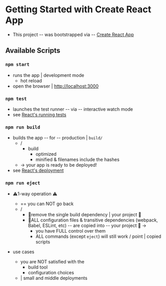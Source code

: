 # Getting Started with Create React App

* This project -- was bootstrapped via -- [Create React App](https://github.com/facebook/create-react-app)

## Available Scripts

### `npm start`

* runs the app | development mode
    * hot reload
* open the browser | [http://localhost:3000](http://localhost:3000)

### `npm test`

* launches the test runner -- via -- interactive watch mode
* see [React's running tests](https://facebook.github.io/create-react-app/docs/running-tests)

### `npm run build`

* builds the app -- for -- production | `build/`
    * /
        * build
            * optimized
            * minified & filenames include the hashes
    * -> your app is ready to be deployed!
* see [React's deployment](https://facebook.github.io/create-react-app/docs/deployment)

### `npm run eject`

* ⚠️1-way operation ⚠️
    * == you can NOT go back
    * /
        * 👀remove the single build dependency | your project 👀
        * 👀ALL configuration files & transitive dependencies (webpack, Babel, ESLint, etc) -- are copied into -- your project 👀 ->
            * you have FULL control over them
            * ALL commands (except `eject`) will still work / point | copied scripts

* use cases
    * you are NOT satisfied with the
        * build tool
        * configuration choices
    * | small and middle deployments
